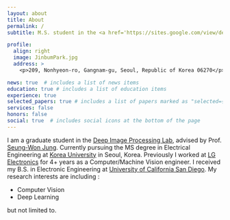 ```yaml
---
layout: about
title: About
permalink: /
subtitle: M.S. student in the <a href='https://sites.google.com/view/deepiplab/home?authuser=0'>Deep Image Processing Lab</a> at <a href='https://www.korea.ac.kr'>Korea University</a>. 

profile:
  align: right
  image: JinbumPark.jpg
  address: >
    <p>209, Nonhyeon-ro, Gangnam-gu, Seoul, Republic of Korea 06270</p>

news: true  # includes a list of news items
education: true # includes a list of education items
experience: true
selected_papers: true # includes a list of papers marked as "selected={true}"
services: false
honors: false
social: true  # includes social icons at the bottom of the page
---
```


I am a graduate student in the [Deep Image Processing Lab](https://sites.google.com/view/deepiplab/home?authuser=0), advised by Prof. [Seung-Won Jung](https://sites.google.com/view/deepiplab/home?authuser=0). Currently pursuing the MS degree in Electrical Engineering at [Korea University](www.korea.ac.kr) in Seoul, Korea. Previously I worked at [LG Electronics](https://www.lge.com) for 4+ years as a Computer/Machine Vision engineer. I received my B.S. in Electronic Engineering at [University of California San Diego](https://ece.ucsd.edu). My research interests are including :
- Computer Vision
- Deep Learning


but not limited to.


<!-- Write your biography here. Tell the world about yourself. Link to your favorite [subreddit](http://reddit.com). You can put a picture in, too. The code is already in, just name your picture `prof_pic.jpg` and put it in the `img/` folder.

Put your address / P.O. box / other info right below your picture. You can also disable any these elements by editing `profile` property of the YAML header of your `_pages/about.md`. Edit `_bibliography/papers.bib` and Jekyll will render your [publications page](/al-folio/publications/) automatically.

Link to your social media connections, too. This theme is set up to use [Font Awesome icons](http://fortawesome.github.io/Font-Awesome/) and [Academicons](https://jpswalsh.github.io/academicons/), like the ones below. Add your Facebook, Twitter, LinkedIn, Google Scholar, or just disable all of them. -->
